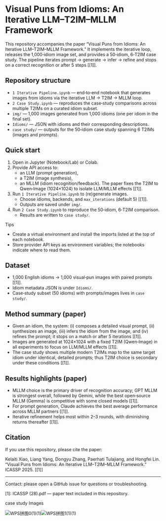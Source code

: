 # Visual Puns from Idioms: An Iterative LLM–T2IM–MLLM Framework

This repository accompanies the paper “Visual Puns from Idioms: An Iterative LLM–T2IM–MLLM Framework.” It implements the iterative loop, releases the 1,000‑idiom image set, and provides a 50‑idiom, 6‑T2IM case study. The pipeline iterates prompt → generate → infer → refine and stops on a correct recognition or after 5 steps [[1]].

## Repository structure
- `1 Iterative Pipeline.ipynb` — end‑to‑end notebook that generates images from idioms via the iterative LLM → T2IM → MLLM loop.  
- `2 Case Study.ipynb` — reproduces the case‑study comparisons across multiple T2IMs on a curated idiom subset.  
- `img/` — 1,000 images generated from 1,000 idioms (one per idiom in the final set).  
- `Idioms/` — JSON with idioms and their corresponding descriptions.  
- `case study/` — outputs for the 50‑idiom case study spanning 6 T2IMs (images and prompts).

## Quick start
1) Open in Jupyter (Notebook/Lab) or Colab.  
2) Provide API access to:
   - an LLM (prompt generation),
   - a T2IM (image synthesis),
   - an MLLM (idiom recognition/feedback).
   The paper fixes the T2IM to Qwen‑Image (1024×1024) to isolate LLM/MLLM effects [[1]].
3) Run `1 Iterative Pipeline.ipynb` to (re)generate images.
   - Choose idioms, backends, and `max_iterations` (default 5) [[1]].
   - Outputs are saved under `img/`.
4) Run `2 Case Study.ipynb` to reproduce the 50‑idiom, 6‑T2IM comparison.
   - Results are written to `case study/`.

Tips
- Create a virtual environment and install the imports listed at the top of each notebook.
- Store provider API keys as environment variables; the notebooks indicate where to read them.

## Dataset
- 1,000 English idioms → 1,000 visual‑pun images with paired prompts [[1]].  
- Idiom metadata JSON is under `Idioms/`.  
- Case‑study subset (50 idioms) with prompts/images lives in `case study/`.

## Method summary (paper)
- Given an idiom, the system: (i) composes a detailed visual prompt, (ii) synthesizes an image, (iii) infers the idiom from the image, and (iv) refines the prompt; it stops on a match or after 5 iterations [[1]].  
- Images are generated at 1024×1024 with a fixed T2IM (Qwen‑Image) in all experiments to focus on LLM/MLLM effects [[1]].  
- The case study shows multiple modern T2IMs map to the same target idiom under identical, detailed prompts; thus T2IM choice is secondary under these conditions [[1]].

## Results highlights (paper)
- MLLM choice is the primary driver of recognition accuracy; GPT MLLM is strongest overall, followed by Gemini, while the best open‑source MLLM (Gemma) is competitive with some closed models [[1]].  
- For prompt generation, Claude achieves the best average performance across MLLM partners [[1]].  
- Iterative refinement helps most within 2–3 rounds, with diminishing returns thereafter [[1]].

## Citation
If you use this repository, please cite the paper:

Kelaiti Xiao, Liang Yang, Dongyu Zhang, Paerhati Tulajiang, and Hongfei Lin. “Visual Puns from Idioms: An Iterative LLM–T2IM–MLLM Framework.” ICASSP 2025. [[1]]

---

Contact: please open a GitHub issue for questions or troubleshooting.

[1]: ICASSP (28).pdf — paper text included in this repository.






case study Images

![WPS拼图0(1)(1)](https://github.com/user-attachments/assets/800f6a82-efd6-4667-8203-3b84c8dd680f)![WPS拼图1(1)(1)](https://github.com/user-attachments/assets/f3f74cc9-bf63-4784-a4d0-4406ed811523)
